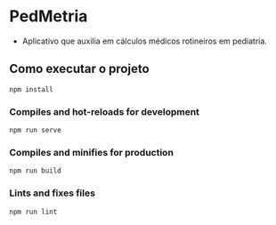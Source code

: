 # PedMetria

- Aplicativo que auxilia em cálculos médicos rotineiros em pediatria.

## Como executar o projeto

```
npm install
```

### Compiles and hot-reloads for development

```
npm run serve
```

### Compiles and minifies for production

```
npm run build
```

### Lints and fixes files

```
npm run lint
```

